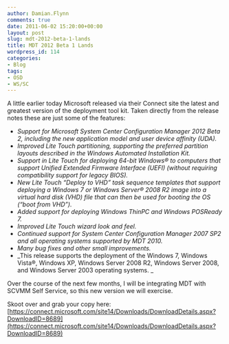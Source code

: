 ```yaml
---
author: Damian.Flynn
comments: true
date: 2011-06-02 15:20:00+00:00
layout: post
slug: mdt-2012-beta-1-lands
title: MDT 2012 Beta 1 Lands
wordpress_id: 114
categories:
- Blog
tags:
- OSD
- WS/SC
---
```


A little earlier today Microsoft released via their Connect site the latest and greatest version of the deployment tool kit. Taken directly from the release notes these are just some of the features:

  * _Support for Microsoft System Center Configuration Manager 2012 Beta 2, including the new application model and user device affinity (UDA)._  
  * _Improved Lite Touch partitioning, supporting the preferred partition layouts described in the Windows Automated Installation Kit._  
  * _Support in Lite Touch for deploying 64-bit Windows® to computers that support Unified Extended Firmware Interface (UEFI) (without requiring compatibility support for legacy BIOS)._  
  * _New Lite Touch “Deploy to VHD” task sequence templates that support deploying a Windows 7 or Windows Server® 2008 R2 image into a virtual hard disk (VHD) file that can then be used for booting the OS (“boot from VHD”)._  
  * _Added support for deploying Windows ThinPC and Windows POSReady 7._  
  * _Improved Lite Touch wizard look and feel._  
  * _Continued support for System Center Configuration Manager 2007 SP2 and all operating systems supported by MDT 2010._  
  * _Many bug fixes and other small improvements._  
  * _This release supports the deployment of the Windows 7, Windows Vista®, Windows XP, Windows Server 2008 R2, Windows Server 2008, and Windows Server 2003 operating systems. _

Over the course of the next few months, I will be integrating MDT with SCVMM Self Service, so this new version we will exercise.

Skoot over and grab your copy here: [https://connect.microsoft.com/site14/Downloads/DownloadDetails.aspx?DownloadID=8689](https://connect.microsoft.com/site14/Downloads/DownloadDetails.aspx?DownloadID=8689)
